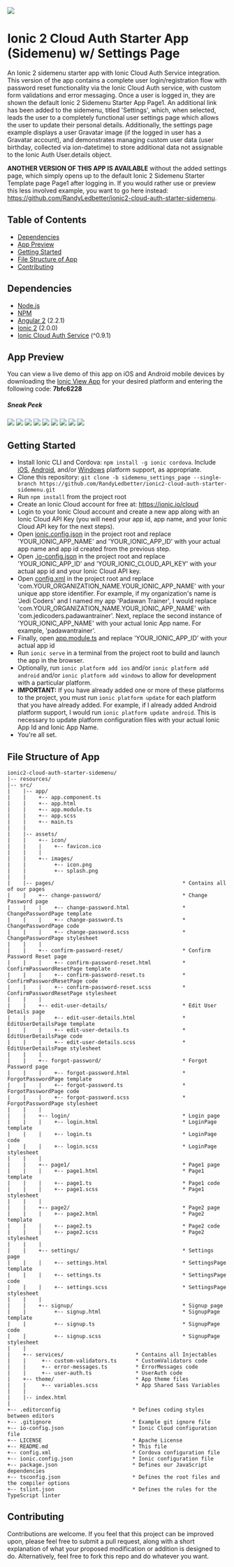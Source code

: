 ![](http://i.imgur.com/10YWsI3.png)
# Ionic 2 Cloud Auth Starter App (Sidemenu) w/ Settings Page
An Ionic 2 sidemenu starter app with Ionic Cloud Auth Service integration. This version of the app contains a complete user login/registration flow with password reset functionality via the Ionic Cloud Auth service, with custom form validations and error messaging. Once a user is logged in, they are shown the default Ionic 2 Sidemenu Starter App Page1. An additional link has been added to the sidemenu, titled 'Settings', which, when selected, leads the user to a completely functional user settings page which allows the user to update their personal details. Additionally, the settings page example displays a user Gravatar image (if the logged in user has a Gravatar account), and demonstrates managing custom user data (user birthday, collected via ion-datetime) to store additional data not assignable to the Ionic Auth User.details object.

**ANOTHER VERSION OF THIS APP IS AVAILABLE** without the added settings page, which simply opens up to the default Ionic 2 Sidemenu Starter Template page Page1 after logging in. If you would rather use or preview this less involved example, you want to go here instead:
https://github.com/RandyLedbetter/ionic2-cloud-auth-starter-sidemenu.

## Table of Contents
 - [Dependencies](#dependencies)
 - [App Preview](#app-preview)
 - [Getting Started](#getting-started)
 - [File Structure of App](#file-structure-of-app)
 - [Contributing](#contributing)
 
## Dependencies
* [Node.js](https://github.com/nodejs/node)
* [NPM](https://github.com/npm/npm)
* [Angular 2](https://github.com/angular/angular) (2.2.1)
* [Ionic 2](https://github.com/driftyco/ionic/) (2.0.0)
* [Ionic Cloud Auth Service](https://docs.ionic.io/services/auth/) (^0.9.1)

## App Preview
You can view a live demo of this app on iOS and Android mobile devices by downloading the [Ionic View App](http://view.ionic.io) for your desired platform and entering the following code:
**7bfc6228**

##### Sneak Peek
![](http://i.imgur.com/IiZPVzk.png)
![](http://i.imgur.com/y1sSmYI.png)
![](http://i.imgur.com/lJesnc8.png)
![](http://i.imgur.com/L9oCE0U.png)
![](http://i.imgur.com/MMITlUd.png)
![](http://i.imgur.com/XT4duZS.png)
![](http://i.imgur.com/P2XAFxz.png)
![](http://i.imgur.com/ztqFNrq.png)
![](http://i.imgur.com/XksL4z2.png)

## Getting Started
* Install Ionic CLI and Cordova: `npm install -g ionic cordova`. Include [iOS](https://cordova.apache.org/docs/en/latest/guide/platforms/ios/), [Android](https://cordova.apache.org/docs/en/latest/guide/platforms/android/), and/or [Windows](https://cordova.apache.org/docs/en/latest/guide/platforms/win8/index.html) platform support, as appropriate.
* Clone this repository: `git clone -b sidemenu_settings_page --single-branch https://github.com/RandyLedbetter/ionic2-cloud-auth-starter-sidemenu.git`
* Run `npm install` from the project root
* Create an Ionic Cloud account for free at: https://ionic.io/cloud
* Login to your Ionic Cloud account and create a new app along with an Ionic Cloud API Key (you will need your app id, app name, and your Ionic Cloud API key for the next steps).
* Open [ionic.config.json](https://github.com/RandyLedbetter/ionic2-cloud-auth-starter-sidemenu/blob/sidemenu_settings_page/ionic.config.json#L2-L3) in the project root and replace 'YOUR_IONIC_APP_NAME' and 'YOUR_IONIC_APP_ID' with your actual app name and app id created from the previous step.
* Open [.io-config.json](https://github.com/RandyLedbetter/ionic2-cloud-auth-starter-sidemenu/blob/sidemenu_settings_page/.io-config.json#L1) in the project root and replace 'YOUR_IONIC_APP_ID' and 'YOUR_IONIC_CLOUD_API_KEY' with your actual app id and your Ionic Cloud API key.
* Open [config.xml](https://github.com/RandyLedbetter/ionic2-cloud-auth-starter-sidemenu/blob/sidemenu_settings_page/config.xml#L2-L3) in the project root and replace 'com.YOUR_ORGANIZATION_NAME.YOUR_IONIC_APP_NAME' with your unique app store identifier. For example, if my organization's name is 'Jedi Coders' and I named my app 'Padawan Trainer', I would replace 'com.YOUR_ORGANIZATION_NAME.YOUR_IONIC_APP_NAME' with 'com.jedicoders.padawantrainer'. Next, replace the second instance of 'YOUR_IONIC_APP_NAME' with your actual Ionic App name. For example, 'padawantrainer'.
* Finally, open [app.module.ts](https://github.com/RandyLedbetter/ionic2-cloud-auth-starter-sidemenu/blob/sidemenu_settings_page/src/app/app.module.ts#L26) and replace 'YOUR_IONIC_APP_ID' with your actual app id
* Run `ionic serve` in a terminal from the project root to build and launch the app in the browser.
* Optionally, run `ionic platform add ios` and/or `ionic platform add android` and/or `ionic platform add windows` to allow for development with a particular platform. 
* **IMPORTANT:** If you have already added one or more of these platforms to the project, you must run `ionic platform update` for each platform that you have already added. For example, if I already added Android platform support, I would run `ionic platform update android`. This is necessary to update platform configuration files with your actual Ionic App Id and Ionic App Name.
* You're all set.

## File Structure of App

```
ionic2-cloud-auth-starter-sidemenu/
|-- resources/
|-- src/
|    |-- app/
|    |    +-- app.component.ts
|    |    +-- app.html
|    |    +-- app.module.ts
|    |    +-- app.scss
|    |    +-- main.ts
|    |
|    |-- assets/
|    |    +-- icon/
|    |    |    +-- favicon.ico
|    |    |
|    |    +-- images/
|    |         +-- icon.png
|    |         +-- splash.png
|    |
|    |-- pages/                                         * Contains all of our pages
|    |    +-- change-password/                          * Change Password page
|    |    |    +-- change-password.html                 * ChangePasswordPage template
|    |    |    +-- change-password.ts                   * ChangePasswordPage code
|    |    |    +-- change-password.scss                 * ChangePasswordPage stylesheet
|    |    |
|    |    +-- confirm-password-reset/                   * Confirm Password Reset page
|    |    |    +-- confirm-password-reset.html          * ConfirmPasswordResetPage template
|    |    |    +-- confirm-password-reset.ts            * ConfirmPasswordResetPage code
|    |    |    +-- confirm-password-reset.scss          * ConfirmPasswordResetPage stylesheet
|    |    |
|    |    +-- edit-user-details/                        * Edit User Details page
|    |    |    +-- edit-user-details.html               * EditUserDetailsPage template
|    |    |    +-- edit-user-details.ts                 * EditUserDetailsPage code
|    |    |    +-- edit-user-details.scss               * EditUserDetailsPage stylesheet
|    |    |
|    |    +-- forgot-password/                          * Forgot Password page
|    |    |    +-- forgot-password.html                 * ForgotPasswordPage template
|    |    |    +-- forgot-password.ts                   * ForgotPasswordPage code
|    |    |    +-- forgot-password.scss                 * ForgotPasswordPage stylesheet
|    |    |
|    |    +-- login/                                    * Login page
|    |    |    +-- login.html                           * LoginPage template
|    |    |    +-- login.ts                             * LoginPage code
|    |    |    +-- login.scss                           * LoginPage stylesheet
|    |    |
|    |    +-- page1/                                    * Page1 page
|    |    |    +-- page1.html                           * Page1 template
|    |    |    +-- page1.ts                             * Page1 code
|    |    |    +-- page1.scss                           * Page1 stylesheet
|    |    |
|    |    +-- page2/                                    * Page2 page
|    |    |    +-- page2.html                           * Page2 template
|    |    |    +-- page2.ts                             * Page2 code
|    |    |    +-- page2.scss                           * Page2 stylesheet
|    |    |
|    |    +-- settings/                                 * Settings page
|    |    |    +-- settings.html                        * SettingsPage template
|    |    |    +-- settings.ts                          * SettingsPage code
|    |    |    +-- settings.scss                        * SettingsPage stylesheet
|    |    |
|    |    +-- signup/                                   * Signup page
|    |         +-- signup.html                          * SignupPage template
|    |         +-- signup.ts                            * SignupPage code
|    |         +-- signup.scss                          * SignupPage stylesheet
|    |
|    +-- services/                       * Contains all Injectables
|    |     +-- custom-validators.ts      * CustomValidators code
|    |     +-- error-messages.ts         * ErrorMessages code
|    |     +-- user-auth.ts              * UserAuth code
|    +-- theme/                          * App theme files
|    |     +-- variables.scss            * App Shared Sass Variables
|    |
|    |-- index.html
|
+-- .editorconfig                       * Defines coding styles between editors
+-- .gitignore                          * Example git ignore file
+-- io-config.json                      * Ionic Cloud configuration file
+-- LICENSE                             * Apache License
+-- README.md                           * This file
+-- config.xml                          * Cordova configuration file
+-- ionic.config.json                   * Ionic configuration file
+-- package.json                        * Defines our JavaScript dependencies
+-- tsconfig.json                       * Defines the root files and the compiler options
+-- tslint.json                         * Defines the rules for the TypeScript linter
```
## Contributing
Contributions are welcome. If you feel that this project can be improved upon, please feel free to submit a pull request, along with a short explanation of what your proposed modification or addition is designed to do. Alternatively, feel free to fork this repo and do whatever you want.
